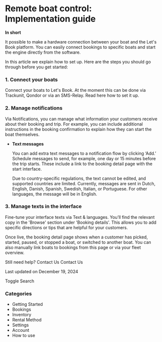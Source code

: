 # Remote boat control: Implementation guide

**In short**

It possible to make a hardware connection between your boat and the Let's Book platform. You can easily connect bookings to specific boats and start the engine directly from the software.

In this article we explain how to set up. Here are the steps you should go through before you get started:

### **1. Connect your boats**

Connect your boats to Let's Book. At the moment this can be done via Trackunit, Qondor or via an SMS-Relay. Read here how to set it up.

### **2. Manage notifications**

Via Notifications, you can manage what information your customers receive about their booking and trip. For example, you can include additional instructions in the booking confirmation to explain how they can start the boat themselves.

- **Text messages**

    You can add extra text messages to a notification flow by clicking ‘Add.’ Schedule messages to send, for example, one day or 15 minutes before the trip starts. These include a link to the booking detail page with the start interface.

    Due to country-specific regulations, the text cannot be edited, and supported countries are limited. Currently, messages are sent in Dutch, English, Danish, Spanish, Swedish, Italian, or Portuguese. For other languages, the message will be in English.

### **3. Manage texts in the interface**

Fine-tune your interface texts via Text & languages. You’ll find the relevant copy in the 'Browse' section under 'Booking details'. This allows you to add specific directions or tips that are helpful for your customers.

Once live, the booking detail page shows when a customer has picked, started, paused, or stopped a boat, or switched to another boat. You can also manually link boats to bookings from this page or via your fleet overview.

Still need help?
Contact Us
Contact Us

Last updated on December 19, 2024

Toggle Search

### Categories

- Getting Started
- Bookings
- Inventory
- Rental Method
- Settings
- Account
- How to use
